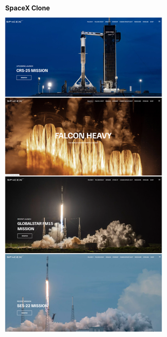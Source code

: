## SpaceX Clone

![alt text](readmeIMG/SpaceX1.png)
![alt text](readmeIMG/SpaceX4.png)
![alt text](readmeIMG/SpaceX3.png)
![alt text](readmeIMG/SpaceX2.png)